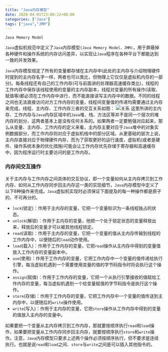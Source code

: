 ```yaml
---
title: "Java内存模型"
date: 2020-04-01T23:00:22+08:00
categories: ["Java"]
tags: ["java","JMM"]
---
```


`Java Memory Model`
<!--more-->

`Java`虚拟机规范中定义了`Java`内存模型`(Java Memory Model，JMM)`，用于屏蔽掉各种硬件和操作系统的内存访问差异，以实现让`Java`程序在各种平台下都能达到一致的并发效果。

`Java`内存模型规定了所有的变量都存储在主内存中(此处的主内存与介绍物理硬件时提到的主内存名字一样，两者也可以类比，但物理上它仅仅是虚拟机内存的一部分)。每条线程还有自己的工作内存(可与前面讲的处理器高速缓存类比)，线程的工作内存中保存该线程使用的变量的主内存副本，线程对变量的所有操作(读取、赋值等)都必须在工作内存中进行，而不能直接读写主内存中的数据。不同的线程之间也无法直接访问对方工作内存的变量，线程间变量值的传递均需要通过主内存来完成，线程、主内存、工作内存三者的交互关系如图：
![关系](https://dengzhao7053.github.io/blogs//jmm.png)
这里所讲的主内存、工作内存与`Java`内存区域中的`Java`堆、栈、方法区等并不是同一个层次的堆内存的划分，这两者基本上是没有任何关系的。如果两者一定要勉强对应起来，那么从变量、主内存、工作内存的定义来看，主内存主要对应于`Java`堆中的对象实例数据部分，而工作内存则对应于虚拟机栈中的部分区域。从更基础的层次上说，主内存直接对应于物理硬件内存，而为了获取更好的运行速度，虚拟机(或者是硬件、操作系统本身的优化措施)可能会让工作内存优先存储于寄存器和高速缓存中，因为程序运行时主要访问的是工作内存。

### 内存间交互操作

关于主内存与工作内存之间具体的交互协议，即一个变量如何从主内存拷贝到工作内存、如何从工作内存同步回主内存这一类的实现细节，`Java`内存模型中定义了以下8种操作来完成。`Java`虚拟机实现时必须保证下面提及的每一种操作都是原子的、不可再分的。

- `lock`(锁定)：作用于主内存的变量，它把一个变量标识为一条线程独占的状态。
- `unlock`(解锁)：作用于主内存的变量，他把一个处于锁定状态的变量释放出来，释放后的变量才可以被其他线程锁定。
- `read`(读取)：作用于主内存的变量，它把一个变量的值从主内存传输到线程的工作内存中，以便随后的`load`动作使用。
- `load`(载入)：作用于工作内存的变量，它把`read`操作从主内存中得到的变量值放入工作内存的变量副本中。
- `use`(使用)：作用于工作内存的变量，它把工作内存中一个变量的值传递给执行引擎，每当虚拟机遇到一个需要使用变量的值的字节码指令时将会执行这个操作。
- `assign`(赋值)：作用于工作内存的变量，它把一个从执行引擎接收的值赋给工作内存的变量，每当虚拟机遇到一个给变量赋值的字节码指令是执行这个操作。
- `store`(存储)：作用于工作内存的变量，它把工作内存中一个变量的值传送到主内存中，以便随后的`write`操作使用。
- `write`(写入)：作用于主内存的变量，它把`store`操作从工作内存中得到的变量的值放入主内存的变量中。

如果要把一个变量从主内存拷贝到工作内存，那就要按顺序执行`read`和`load`操作，如果要把变量从工作内存同步回主内存，就要按顺序执行`store`和`write`操作。注意，`Java`内存模型只要求上述两个操作必须按顺序执行，但不要求是连续执行。也就是说`read`和`load`之间、`store`与`write`之间是可以插入其他指令的。